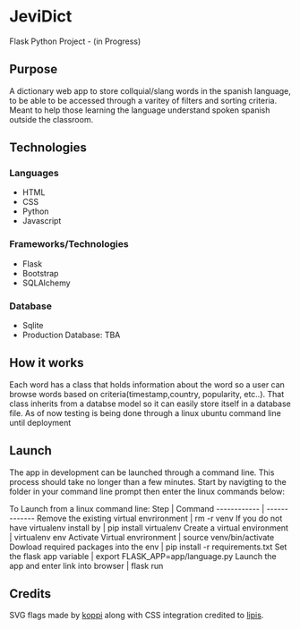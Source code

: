 # JeviDict 
Flask Python Project - (in Progress)

## Purpose
A dictionary web app to store collquial/slang words in the spanish language, to be able to be accessed through a varitey of filters
and sorting criteria. Meant to help those learning the language understand spoken spanish outside the classroom.

## Technologies

### Languages
* HTML
* CSS
* Python
* Javascript

### Frameworks/Technologies
* Flask
* Bootstrap
* SQLAlchemy

### Database
* Sqlite
* Production Database: TBA

## How it works
Each word has a class that holds information about the word so a user can browse words based on criteria(timestamp,country, popularity,
etc..). That class inherits from a databse model so it can easily store itself in a database file. As of now testing is being done
through a linux ubuntu command line until deployment

## Launch
The app in development can be launched through a command line. This process should take
no longer than a few minutes. Start by navigting to the folder in your command line
prompt then enter the linux commands below:

To Launch from a linux command line:
Step | Command
------------ | -------------
Remove the existing virtual envrironment | rm -r venv
If you do not have virtualenv install by | pip install virtualenv
Create a virtual environment | virtualenv env
Activate Virtual envrironment | source venv/bin/activate
Dowload required packages into the env | pip install -r requirements.txt
Set the flask app variable | export FLASK_APP=app/language.py
Launch the app and enter link into browser | flask run


## Credits

SVG flags made by [koppi](https://github.com/koppi) along with CSS integration credited to [lipis](https://github.com/lipis).
